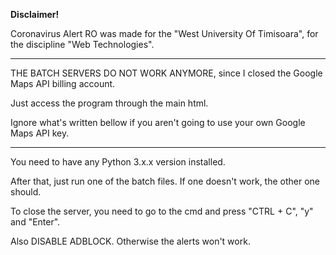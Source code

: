 __Disclaimer!__

Coronavirus Alert RO was made for the "West University Of Timisoara", for the discipline "Web Technologies".
_______________________________________________________

THE BATCH SERVERS DO NOT WORK ANYMORE, since I closed the Google Maps API billing account.

Just access the program through the main html.

Ignore what's written bellow if you aren't going to use your own Google Maps API key.
_______________________________________________________

You need to have any Python 3.x.x version installed.

After that, just run one of the batch files. If one doesn't work, the other one should.

To close the server, you need to go to the cmd and press "CTRL + C", "y" and "Enter".

Also DISABLE ADBLOCK. Otherwise the alerts won't work.



